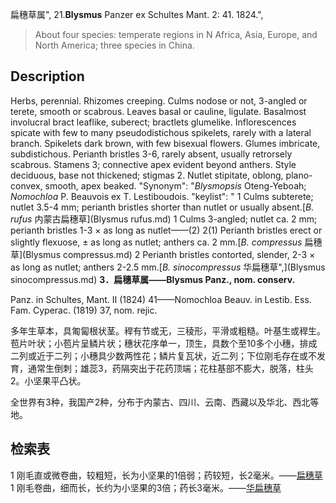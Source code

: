 扁穗草属",
21.**Blysmus** Panzer ex Schultes Mant. 2: 41. 1824.",

> About four species: temperate regions in N Africa, Asia, Europe, and North America; three species in China.

## Description
Herbs, perennial. Rhizomes creeping. Culms nodose or not, 3-angled or terete, smooth or scabrous. Leaves basal or cauline, ligulate. Basalmost involucral bract leaflike, suberect; bractlets glumelike. Inflorescences spicate with few to many pseudodistichous spikelets, rarely with a lateral branch. Spikelets dark brown, with few bisexual flowers. Glumes imbricate, subdistichous. Perianth bristles 3-6, rarely absent, usually retrorsely scabrous. Stamens 3; connective apex evident beyond anthers. Style deciduous, base not thickened; stigmas 2. Nutlet stipitate, oblong, plano-convex, smooth, apex beaked.
  "Synonym": "*Blysmopsis* Oteng-Yeboah; *Nomochloa* P. Beauvois ex T. Lestiboudois.
  "keylist": "
1 Culms subterete; nutlet 3.5-4 mm; perianth bristles shorter than nutlet or usually absent.[*B. rufus* 内蒙古扁穗草](Blysmus rufus.md)
1 Culms 3-angled; nutlet ca. 2 mm; perianth bristles 1-3 × as long as nutlet——(2)
2(1) Perianth bristles erect or slightly flexuose, ± as long as nutlet; anthers ca. 2 mm.[*B. compressus* 扁穗草](Blysmus compressus.md)
2 Perianth bristles contorted, slender, 2-3 × as long as nutlet; anthers 2-2.5 mm.[*B. sinocompressus* 华扁穗草",](Blysmus sinocompressus.md)
**3．扁穗草属——Blysmus Panz., nom. conserv.**

Panz. in Schultes, Mant. II (1824) 41——Nomochloa Beauv. in Lestib. Ess. Fam. Cyperac. (1819) 37, nom. rejic.

多年生草本，具匍匐根状茎。稈有节或无，三稜形，平滑或粗糙。叶基生或稈生。苞片叶状；小苞片呈鳞片状；穗状花序单一，顶生，具数个至10多个小穗，排成二列或近于二列；小穗具少数两性花；鳞片复瓦状，近二列；下位刚毛存在或不发育，通常生倒刺；雄蕊3，药隔突出于花药顶端；花柱基部不膨大，脱落，柱头2。小坚果平凸状。

全世界有3种，我国产2种，分布于内蒙古、四川、云南、西藏以及华北、西北等地。

## 检索表

1 刚毛直或微卷曲，较粗短，长为小坚果的1倍弱；药较短，长2毫米。——[扁穗草](Blysmus%20compressus.md)
1 刚毛卷曲，细而长，长约为小坚果的3倍；药长3毫米。——[华扁穗草](Blysmus%20sinocompressus.md)
